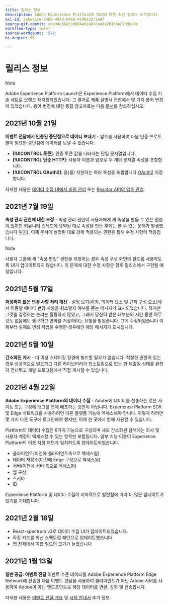 ```yaml
---
title: 릴리스 정보
description: Adobe Experience Platform의 태그에 대한 최신 릴리스 노트입니다.
exl-id: 2ebeaa1e-64b8-48fd-b4e8-419663271a87
source-git-commit: cda34c08a53d084a92a07caa9a2b166e27d9e28c
workflow-type: tm+mt
source-wordcount: '578'
ht-degree: 6%

---
```


# 릴리스 정보

>[!NOTE]
>
>Adobe Experience Platform Launch은 Experience Platform에서 데이터 수집 기술 세트로 브랜드 재지정되었습니다. 그 결과로 제품 설명서 전반에서 몇 가지 용어 변경이 있었습니다. 용어 변경에 대한 통합 참고자료는 다음 [문서](../term-updates.md)를 참조하십시오.

## 2021년 10월 21일

**이벤트 전달에서 인증된 종단점으로 데이터 보내기** - 암호를 사용하여 다음 인증 프로토콜이 필요한 종단점에 데이터를 보낼 수 있습니다.

* **[!UICONTROL 토큰]**: 인증 토큰 값을 나타내는 단일 문자열입니다.
* **[!UICONTROL 단순 HTTP]**: 사용자 이름과 암호로 두 개의 문자열 속성을 포함합니다.
* **[!UICONTROL OAuth2]**: 을(를) 지원하는 여러 특성을 포함합니다 [OAuth2](https://datatracker.ietf.org/doc/html/rfc6749) 지정합니다.

자세한 내용은 [데이터 수집 UI에서 비밀 관리](../ui/event-forwarding/secrets.md) 또는 [Reactor API의 암호 관리](../api/guides/secrets.md).

## 2021년 7월 19일

**속성 관리 권한에 대한 조정** - 속성 관리 권한이 사용자에게 새 속성을 만들 수 있는 권한이 있지만 커뮤니티 스레드에 요약된 대로 속성을 만든 후에는 볼 수 없는 문제가 발생했습니다 [여기](https://experienceleaguecommunities.adobe.com/t5/adobe-experience-platform-launch/technical-advisory-adjustments-to-the-manage-properties/ba-p/399176)). 이제 문서에 설명된 대로 강제 적용되는 권한을 통해 수정 사항이 적용됩니다.

>[!NOTE]
>
>사용자 그룹에 새 &quot;속성 편집&quot; 권한을 지정하는 경우 속성 구성 화면의 필드를 사용하도록 UI가 업데이트되지 않습니다. 이 문제에 대한 수정 사항은 향후 릴리스에서 구현될 예정입니다.

## 2021년 5월 17일

**저장하지 않은 변경 사항 처리 개선** - 설정 보기(확장, 데이터 요소 및 규칙 구성 요소)에서 이동할 때마다 변경 사항을 취소할지 여부를 묻는 메시지가 표시되었습니다. 하지만 그것을 결정하는 논리는 훌륭하지 않았고, 그래서 당신이 받은 대부분의 시간 동안 아무것도 없음에도 불구하고 변화를 저장하라는 요청을 받았습니다.  그게 수정되었습니다  이제부터 실제로 변경 작업을 수행한 경우에만 해당 메시지가 표시됩니다.

## 2021년 5월 10일

**간소화된 게시** - 더 이상 스테이징 환경에 빌드할 필요가 없습니다.  적절한 권한이 있는 경우 성공적으로 빌드하고 다른 라이브러리가 업스트림으로 없는 한 제출됨 상태를 완전히 건너뛰고 개발 프로그램에서 직접 게시할 수 있습니다.

## 2021년 4월 22일

**Adobe Experience Platform의 데이터 수집** - Adobe에 데이터를 전송하는 것은 사이트 또는 구성에 태그를 앱에 배포하는 것만이 아닙니다.  Experience Platform SDK 및 Edge 네트워크를 사용하려면 다른 플랫폼 기능에 액세스해야 합니다.  이렇게 하려면 몇 가지 다른 도구에 로그인해야 했지만, 이제 한 곳에서 함께 사용할 수 있습니다.

Platform의 데이터 수집은 6가지 기능으로 구성되며 새로 간소화된 탐색에는 회사 및 사용자 계정이 액세스할 수 있는 항목만 포함됩니다.  일부 기능 이름이 Experience Platform의 이름 지정 패턴과 일치하도록 업데이트되었습니다.

* 클라이언트(이전에 클라이언트측으로 액세스됨)
* 데이터 저장소(이전에 Edge 구성으로 액세스됨)
* 서버(이전에 서버 측으로 액세스됨)
* 앱 구성
* 스키마
* ID

Experience Platform 및 데이터 수집이 지속적으로 발전함에 따라 더 많은 업데이트가 있기를 기대합니다.

## 2021년 2월 18일

* React-spectrum v3로 데이터 수집 UI가 업데이트되었습니다.
* 확장 카드를 최신 스펙트럼 패턴으로 업데이트했습니다
* 앱 전체에서 이름 필드의 크기가 늘었습니다

## 2021년 1월 13일

**일반 공급: 이벤트 전달** 이벤트 수준 데이터를 Adobe Experience Platform Edge Network에 전송한 다음 이벤트 전달을 사용하여 클라이언트가 아닌 Adobe 서버를 사용하여 Adobe이 아닌 엔드포인트로 해당 데이터를 변환, 강화 및 전송합니다.

자세한 내용은 [이벤트 전달 개요](../ui/event-forwarding/overview.md) 및 [시작 안내서](../ui/event-forwarding/getting-started.md) 추가 정보.
